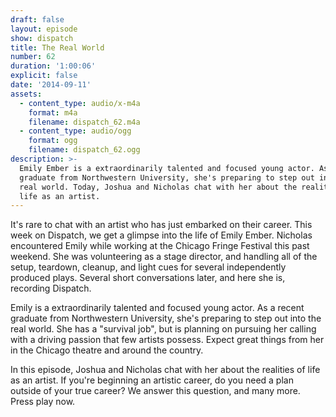 ```yaml
---
draft: false
layout: episode
show: dispatch
title: The Real World
number: 62
duration: '1:00:06'
explicit: false
date: '2014-09-11'
assets:
  - content_type: audio/x-m4a
    format: m4a
    filename: dispatch_62.m4a
  - content_type: audio/ogg
    format: ogg
    filename: dispatch_62.ogg
description: >-
  Emily Ember is a extraordinarily talented and focused young actor. As a recent
  graduate from Northwestern University, she's preparing to step out into the
  real world. Today, Joshua and Nicholas chat with her about the realities of
  life as an artist.
---
```

It's rare to chat with an artist who has just embarked on their career. This week on Dispatch, we get a glimpse into the life of Emily Ember. Nicholas encountered Emily while working at the Chicago Fringe Festival this past weekend. She was volunteering as a stage director, and handling all of the setup, teardown, cleanup, and light cues for several independently produced plays. Several short conversations later, and here she is, recording Dispatch.

Emily is a extraordinarily talented and focused young actor. As a recent graduate from Northwestern University, she's preparing to step out into the real world. She has a "survival job", but is planning on pursuing her calling with a driving passion that few artists possess. Expect great things from her in the Chicago theatre and around the country.

In this episode, Joshua and Nicholas chat with her about the realities of life as an artist. If you're beginning an artistic career, do you need a plan outside of your true career? We answer this question, and many more. Press play now.
